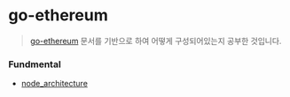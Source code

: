 # **go-ethereum**

> [go-ethereum](https://geth.ethereum.org/) 문서를 기반으로 하여 어떻게 구성되어있는지 공부한 것입니다.

### Fundmental

- [node_architecture](./notes/node_architecture.md)
